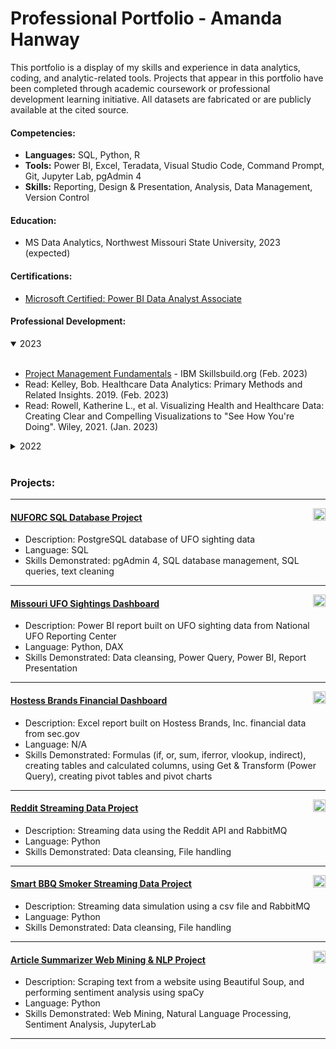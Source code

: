 # Professional Portfolio - Amanda Hanway
This portfolio is a display of my skills and experience in data analytics, coding, and analytic-related tools. Projects that appear in this portfolio have been completed through academic coursework or professional development learning initiative. All datasets are fabricated or are publicly available at the cited source.

#### Competencies:
- **Languages:** SQL, Python, R 
- **Tools:** Power BI, Excel, Teradata, Visual Studio Code, Command Prompt, Git, Jupyter Lab, pgAdmin 4    
- **Skills:** Reporting, Design & Presentation, Analysis, Data Management, Version Control  

#### Education:  
- MS Data Analytics, Northwest Missouri State University, 2023 (expected)

#### Certifications:  
- [Microsoft Certified: Power BI Data Analyst Associate](/supporting_files/Microsoft%20Certified%20Power%20BI.png)

#### Professional Development:   
<details open><summary>2023</summary><br><ul>
<li><a href="https://github.com/mandi1120/amanda-hanway-portfolio/supporting_files/Project%20Management%20Fundamentals.pdf">Project Management Fundamentals</a> - IBM Skillsbuild.org (Feb. 2023) 
<li>Read: Kelley, Bob. Healthcare Data Analytics: Primary Methods and Related Insights. 2019. (Feb. 2023)
<li>Read: Rowell, Katherine L., et al. Visualizing Health and Healthcare Data: Creating Clear and Compelling Visualizations to "See How You're Doing". Wiley, 2021. (Jan. 2023)
</ul></details>
<details><summary>2022</summary><br><ul>
<li><a href="https://github.com/mandi1120/amanda-hanway-portfolio/supporting_files/Data%20Analyst%20in%20Power%20BI.pdf">Data Analyst in Power BI Career Track</a> - Datacamp.com (Dec. 2022)
<li><a href="https://github.com/mandi1120/amanda-hanway-portfolio/supporting_files/Power%20BI%20Fundamentals%20-%20Data%20Camp.pdf">Power BI Fundamentals Skill Track</a> - Datacamp.com (Dec. 2022)
<li><a href="https://github.com/mandi1120/amanda-hanway-portfolio/supporting_files/SQL%20Fundamentals%20-%20Data%20Camp.pdf">SQL Fundamentals Skill Track</a> - Datacamp.com (Dec. 2022)
</ul></details>

<br/>  

### Projects:   

---
<img align="right" height="20" src="https://img.shields.io/badge/PostgreSQL-3776AB.svg?style=for-the-badge&logo=PostgreSQL&logoColor=white">  

#### [NUFORC SQL Database Project](https://github.com/mandi1120/nuforc_sql_database)  
- Description: PostgreSQL database of UFO sighting data  
- Language: SQL
- Skills Demonstrated: pgAdmin 4, SQL database management, SQL queries, text cleaning 

---
<img align="right" height="20" alt="power bi" src="https://img.shields.io/badge/Power%20BI-3776AB.svg?style=for-the-badge&logo=Power-BI&logoColor=white">  

#### [Missouri UFO Sightings Dashboard](https://github.com/mandi1120/mo_ufo_dashboard/)
- Description: Power BI report built on UFO sighting data from National UFO Reporting Center  
- Language: Python, DAX 
- Skills Demonstrated: Data cleansing, Power Query, Power BI, Report Presentation 

---
<img align="right" height="20" alt="excel" src="https://img.shields.io/badge/Microsoft%20Excel-3776AB.svg?style=for-the-badge&logo=Microsoft-Excel&logoColor=white">  

#### [Hostess Brands Financial Dashboard](https://github.com/mandi1120/hostess_brands_dashboard)  
- Description: Excel report built on Hostess Brands, Inc. financial data from sec.gov  
- Language: N/A
- Skills Demonstrated: Formulas (if, or, sum, iferror, vlookup, indirect), creating tables and calculated columns, using Get & Transform (Power Query), creating pivot tables and pivot charts 

---
<img align="right" height="20" alt="python" src="https://img.shields.io/badge/Python-3776AB.svg?style=for-the-badge&logo=Python&logoColor=white">  

#### [Reddit Streaming Data Project](https://github.com/mandi1120/streaming-07-custom-project)  
- Description: Streaming data using the Reddit API and RabbitMQ  <br />
- Language: Python  <br />
- Skills Demonstrated: Data cleansing, File handling    

---
<img align="right" height="20" alt="python" src="https://img.shields.io/badge/Python-3776AB.svg?style=for-the-badge&logo=Python&logoColor=white">  

#### [Smart BBQ Smoker Streaming Data Project](https://github.com/mandi1120/streaming-05-smart-smoker)
- Description: Streaming data simulation using a csv file and RabbitMQ
- Language: Python 
- Skills Demonstrated: Data cleansing, File handling 



---
<img align="right" height="20" src="https://img.shields.io/badge/Python-3776AB.svg?style=for-the-badge&logo=Python&logoColor=white">  

#### [Article Summarizer Web Mining & NLP Project](https://github.com/mandi1120/article-summarizer)  
- Description: Scraping text from a website using Beautiful Soup, and performing sentiment analysis using spaCy 
- Language: Python
- Skills Demonstrated: Web Mining, Natural Language Processing, Sentiment Analysis, JupyterLab



---
<br/>   
<br/>    
<br/>  
<br/>    
<br/>    
  
  
  
  
<!---
badges from:  https://home.aveek.io/GitHub-Profile-Badges/
-->



